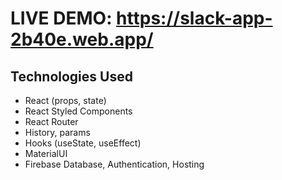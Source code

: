 # LIVE DEMO: https://slack-app-2b40e.web.app/

## Technologies Used
- React (props, state)
- React Styled Components
- React Router
- History, params
- Hooks (useState, useEffect)
- MaterialUI
- Firebase Database, Authentication, Hosting